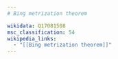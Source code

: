 ```yaml
---
# Bing metrization theorem

wikidata: Q17081508
msc_classification: 54
wikipedia_links:
  - "[[Bing metrization theorem]]"
---
```

